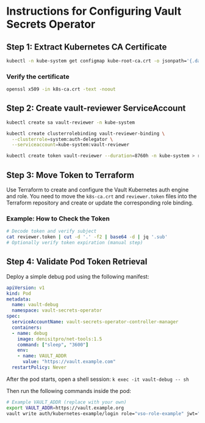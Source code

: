 
# Instructions for Configuring Vault Secrets Operator

## Step 1: Extract Kubernetes CA Certificate
```bash
kubectl -n kube-system get configmap kube-root-ca.crt -o jsonpath='{.data.ca\.crt}' > k8s-ca.crt
```
### Verify the certificate
```bash
openssl x509 -in k8s-ca.crt -text -noout
```

## Step 2: Create vault-reviewer ServiceAccount
```bash
kubectl create sa vault-reviewer -n kube-system

kubectl create clusterrolebinding vault-reviewer-binding \
  --clusterrole=system:auth-delegator \
  --serviceaccount=kube-system:vault-reviewer

kubectl create token vault-reviewer --duration=8760h -n kube-system > reviewer.token
```

## Step 3: Move Token to Terraform
Use Terraform to create and configure the Vault Kubernetes auth engine and role. You need to move the `k8s-ca.crt` and `reviewer.token` files into the Terraform repository and create or update the corresponding role binding.

### Example: How to Check the Token
```bash
# Decode token and verify subject
cat reviewer.token | cut -d '.' -f2 | base64 -d | jq '.sub'
# Optionally verify token expiration (manual step)
```

## Step 4: Validate Pod Token Retrieval
Deploy a simple debug pod using the following manifest:
``` yaml
apiVersion: v1
kind: Pod
metadata:
  name: vault-debug
  namespace: vault-secrets-operator
spec:
  serviceAccountName: vault-secrets-operator-controller-manager
  containers:
  - name: debug
    image: denisitpro/net-tools:1.5
    command: ["sleep", "3600"]
    env:
    - name: VAULT_ADDR
      value: "https://vault.example.com"
  restartPolicy: Never
```
After the pod starts, open a shell session: `k exec -it vault-debug -- sh`

Then run the following commands inside the pod:
```bash
# Example VAULT_ADDR (replace with your own)
export VAULT_ADDR=https://vault.example.org
vault write auth/kubernetes-example/login role="vso-role-example" jwt="$(cat /var/run/secrets/kubernetes.io/serviceaccount/token)"
```
